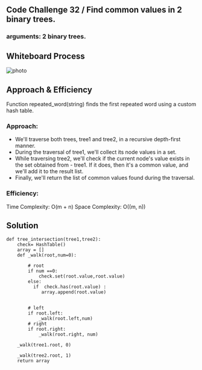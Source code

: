 ## Code Challenge 32 / Find common values in 2 binary trees.
### arguments:  2 binary trees.



## Whiteboard Process
![photo](https://user-images.githubusercontent.com/125550572/256347066-9cc2df35-c81d-4d6e-b9a6-a4495283e0df.jpg)
## Approach & Efficiency

Function repeated_word(string) finds the first repeated word using a custom hash table.

### Approach:


- We'll traverse both trees, tree1 and tree2, in a recursive depth-first manner.
- During the traversal of tree1, we'll collect its node values in a set.
- While traversing tree2, we'll check if the current node's value exists in the set obtained from - tree1. If it does, then it's a common value, and we'll add it to the result list.
- Finally, we'll return the list of common values found during the traversal.
### Efficiency:

Time Complexity: O(m + n)
Space Complexity: O((m, n))
## Solution
```
def tree_intersection(tree1,tree2):
    check= HashTable()
    array = []
    def _walk(root,num=0):

        # root
        if num ==0:
            check.set(root.value,root.value)
        else:
          if  check.has(root.value) :
             array.append(root.value)
             

        # left
        if root.left:
            _walk(root.left,num)
        # right
        if root.right:
            _walk(root.right, num)

    _walk(tree1.root, 0)
    
    _walk(tree2.root, 1)
    return array
```
